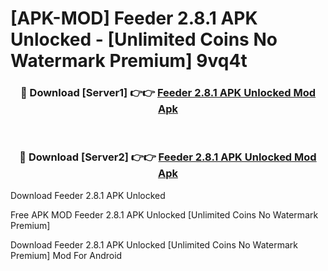# [APK-MOD] Feeder 2.8.1 APK Unlocked - [Unlimited Coins No Watermark Premium] 9vq4t



<div align="center">
<h3>🔴 Download [Server1] 👉👉 <a href="https://momento.my/?title=Feeder_2.8.1_APK_Unlocked">Feeder 2.8.1 APK Unlocked Mod Apk</a></h3><br>

<h3>🔴 Download [Server2] 👉👉 <a href="https://momento.my/?title=Feeder_2.8.1_APK_Unlocked">Feeder 2.8.1 APK Unlocked Mod Apk</a></h3>
</div>



Download Feeder 2.8.1 APK Unlocked 

Free APK MOD Feeder 2.8.1 APK Unlocked [Unlimited Coins No Watermark Premium]

Download Feeder 2.8.1 APK Unlocked [Unlimited Coins No Watermark Premium] Mod For Android
